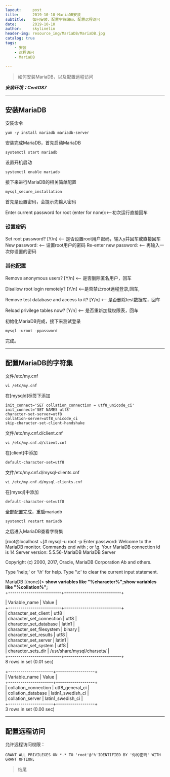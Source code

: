 ```yaml
---
layout:     post
title:      2019-10-10-MariaDB安装
subtitle:   如何安装，配置字符编码、配置远程访问
date:       2019-10-10
author:     skylinelin
header-img: resource_img/MariaDB/MariaDB.jpg
catalog: true
tags:
    - 安装
    - 远程访问
    - MariaDB
    
---
```


> 如何安装MariaDB，以及配置远程访问

***安装环境：CentOS7***

---
## 安装MariaDB

安装命令

```shell
yum -y install mariadb mariadb-server
```

安装完成MariaDB，首先启动MariaDB

```shell
systemctl start mariadb
```

设置开机启动

```shell
systemctl enable mariadb
```

接下来进行MariaDB的相关简单配置

```shell
mysql_secure_installation
```

首先是设置密码，会提示先输入密码

Enter current password for root (enter for none):<–初次运行直接回车

### 设置密码

Set root password? [Y/n] <– 是否设置root用户密码，输入y并回车或直接回车
New password: <– 设置root用户的密码
Re-enter new password: <– 再输入一次你设置的密码

### 其他配置

Remove anonymous users? [Y/n] <– 是否删除匿名用户，回车

Disallow root login remotely? [Y/n] <–是否禁止root远程登录,回车,

Remove test database and access to it? [Y/n] <– 是否删除test数据库，回车

Reload privilege tables now? [Y/n] <– 是否重新加载权限表，回车

初始化MariaDB完成，接下来测试登录

```shell
mysql -uroot -ppassword
```

完成。

---

## 配置MariaDB的字符集

文件/etc/my.cnf

```shell
vi /etc/my.cnf
```

在[mysqld]标签下添加

```shell
init_connect='SET collation_connection = utf8_unicode_ci' 
init_connect='SET NAMES utf8' 
character-set-server=utf8 
collation-server=utf8_unicode_ci 
skip-character-set-client-handshake
```

文件/etc/my.cnf.d/client.cnf

```shell
vi /etc/my.cnf.d/client.cnf
```

在[client]中添加

```shell
default-character-set=utf8
```

文件/etc/my.cnf.d/mysql-clients.cnf

```shell
vi /etc/my.cnf.d/mysql-clients.cnf
```

在[mysql]中添加

```shell
default-character-set=utf8
```

 全部配置完成，重启mariadb

```shell
systemctl restart mariadb
```

之后进入MariaDB查看字符集

[root@localhost ~]# mysql -u root -p
Enter password:
Welcome to the MariaDB monitor. Commands end with ; or \g.
Your MariaDB connection id is 14
Server version: 5.5.56-MariaDB MariaDB Server

Copyright (c) 2000, 2017, Oracle, MariaDB Corporation Ab and others.

Type 'help;' or '\h' for help. Type '\c' to clear the current input statement.

MariaDB [(none)]> **show variables like "%character%";show variables like "%collation%";**  
+--------------------------+----------------------------+  

| Variable_name | Value |  
+--------------------------+----------------------------+  
| character_set_client | utf8 |  
| character_set_connection | utf8 |  
| character_set_database | latin1 |  
| character_set_filesystem | binary |  
| character_set_results | utf8 |  
| character_set_server | latin1 |  
| character_set_system | utf8 |  
| character_sets_dir | /usr/share/mysql/charsets/ |  
+--------------------------+----------------------------+  
8 rows in set (0.01 sec)  

+----------------------+-------------------+  
| Variable_name | Value |  
+----------------------+-------------------+  
| collation_connection | utf8_general_ci |  
| collation_database | latin1_swedish_ci |  
| collation_server | latin1_swedish_ci |  
+----------------------+-------------------+  
3 rows in set (0.00 sec)   

---

## 配置远程访问

允许远程访问权限：

```shell
GRANT ALL PRIVILEGES ON *.* TO 'root'@'%'IDENTIFIED BY '你的密码' WITH GRANT OPTION;
```

> 结尾
